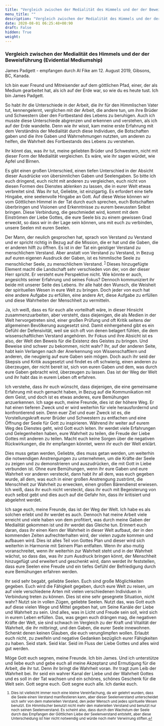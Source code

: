 ```yaml
---
title: "Vergleich zwischen der Medialität des Himmels und der der Beweisführung (Evidential Mediumship)"
menu_title: ""
description: "Vergleich zwischen der Medialität des Himmels und der der Beweisführung (Evidential Mediumship)"
date: 2020-08-01 06:25:48+00:90
draft: False
hidden: True
weight:
---
```

### Vergleich zwischen der Medialität des Himmels und der der Beweisführung (Evidential Mediumship)

James Padgett - empfangen durch Al Fike am 12. August 2019, Gibsons, BC, Kanada.

Ich bin euer Freund und Mitreisender auf dem göttlichen Pfad, einer, der als Medium gearbeitet hat, als ich auf der Erde war, so wie du es heute tust. Ich bin James Padgett.

So habt ihr die Unterschiede in der Arbeit, die ihr für den Himmlischen Vater tut, kennengelernt, verglichen mit der Arbeit, die andere tun, um ihre Brüder und Schwestern über den Fortbestand des Lebens zu beruhigen. Auch ich musste diese Unterschiede abgrenzen und erkennen und verstehen, als ich auf der Erde wandelte. Denn wie ihr wisst, kam meine erste Erfahrung mit dem Verständnis der Medialität durch diese Individuen, die Botschaften gaben und die ihre Gaben und Wahrnehmungen nutzten, um anderen zu helfen, die Wahrheit des Fortbestands des Lebens zu verstehen.

Ihr könnt das, was ihr tut, meine geliebten Brüder und Schwestern, nicht mit dieser Form der Medialität vergleichen. Es wäre, wie ihr sagen würdet, wie Äpfel und Birnen.

Es gibt einen großen Unterschied, einen tiefen Unterschied in der Absicht dieser Ausdrücke von übersinnlichen Gaben und Seelengaben. So bitte ich euch dringend, euch nicht mit anderen zu vergleichen, euch nicht von diesen Formen des Dienstes ablenken zu lassen, die in eurer Welt etwas verbreitet sind. Was ihr tut, Geliebte, ist einzigartig. Es erfordert eine tiefe Hingabe, eine seelenvolle Hingabe an Gott. Auf diese Weise können wir vom Göttlichen Himmel in der Tat durch euch sprechen, euch Botschaften überbringen und Visionen und Erkenntnisse zu eurem bewussten Selbst bringen. Diese Verbindung, die geschmiedet wird, kommt mit dem Einströmen der Liebe Gottes, die eure Seele bis zu einem gewissen Grad erweckt, so dass wir in der Lage sein können, uns mit euch zu verbinden, unsere Seelen mit euren Seelen.

Der Mann, der neulich gesprochen hat, sprach von Verstand zu Verstand und er spricht richtig in Bezug auf die Mission, die er hat und die Gaben, die er anderen hilft zu öffnen. Es ist in der Tat ein geistiger Verstand zu menschlichem Verstand. Aber anstatt von Verstand zu Verstand, in Bezug auf euren eigenen Ausdruck der Gaben, ist es himmlische Seele zu menschlicher Seele, zu menschlichem Verstand. <sup id="a1">[1](#f1)</sup> Dieses hinzugefügte Element macht die Landschaft sehr verschieden von der, von der dieser Herr spricht. Er versteht eure Perspektive nicht. Wie könnte er auch, angesichts seiner Erfahrung und seines Fokus? Dennoch kommuniziert ihr beide mit unserer Seite des Lebens. Ihr alle habt den Wunsch, die Weisheit der spirituellen Wesen in eure Welt zu bringen. Doch jeder von euch hat eine andere Aufgabe zu erfüllen, eine andere Art, diese Aufgabe zu erfüllen und diese Wahrheiten der Menschheit zu vermitteln.

Ja, ich weiß, dass es für euch alle vorteilhaft wäre, in dieser Hinsicht zusammenzuarbeiten, aber versteht, dass diejenigen, die als Medien in der Welt hervorgetreten sind, einer großen Prüfung und oft Kritik seitens der allgemeinen Bevölkerung ausgesetzt sind. Damit einhergehend gibt es ein Gefühl der Defensivität, weil sie sich oft von denen belagert fühlen, die dem wissenschaftlichen Verstand angehören. Ihr Fokus und ihre Absicht ist es also, der Welt den Beweis für die Existenz des Geistes zu bringen. Und Beweise sind schwer zu bekommen, nicht wahr? Ihr, auf der anderen Seite, habt kein Verlangen nach der Anerkennung von Wissenschaftlern und anderen, die neugierig auf eure Gaben sein mögen. Doch auch ihr seid der Skepsis und Kritik ausgesetzt und findet es oft schwierig, einen anderen zu überzeugen, der nicht bereit ist, sich von euren Gaben und dem, was durch eure Gaben gebracht wird, überzeugen zu lassen. Das ist der Weg der Welt und ihr habt das in eurem Leben oft erfahren.

Ich verstehe, dass ihr euch wünscht, dass diejenigen, die eine gemeinsame Erfahrung mit euch gemacht haben, in Bezug auf die Kommunikation mit dem Geist, und doch ist es etwas anderes, eure Bemühungen anzuerkennen. Ich sage euch, meine Freunde, dies ist der höhere Weg. Er hat einen tieferen Zweck und er wird weiterhin für viele herausfordernd und konfrontierend sein. Denn euer Ziel und euer Zweck ist es, die Vorstellungskraft eurer Brüder und Schwestern zu entfachen und eine Öffnung der Seele für Gott zu inspirieren. Während ihr weiter auf eurem Weg des Dienstes geht, wird Gott euch leiten. Ihr werdet viele Erfahrungen und Gelegenheiten haben, eure Wahrheit zu teilen, die Freude der Liebe Gottes mit anderen zu teilen. Macht euch keine Sorgen über die negativen Rückwirkungen, die ihr empfangen könntet, wenn ihr euch der Welt erklärt.

Dies muss getan werden, Geliebte, dies muss getan werden, um weiterhin die notwendigen Anstrengungen zu unternehmen, um die Kräfte der Seele zu zeigen und zu demonstrieren und auszudrücken, die mit Gott in Liebe verbunden ist. Ohne eure Bemühungen, wenn ihr eure Gaben und eure Wahrheit vor anderen versteckt, dann habt ihr all dem, was euch gegeben wurde, all dem, was euch in einer großen Anstrengung zuströmt, die Menschheit zur Wahrheit zu erwecken, einen großen Bärendienst erwiesen. Ich weiß, dass ihr euch nicht versteckt, dass ihr euch mit Begeisterung von euch selbst gebt und dies auch auf die Gefahr hin, dass ihr kritisiert und abgelehnt werdet.

Ich sage euch, meine Freunde, das ist der Weg der Welt. Ich habe es als solchen erlebt und ihr werdet es auch. Dennoch hat meine Arbeit viele erreicht und viele haben von dem profitiert, was durch meine Gaben der Medialität gekommen ist und ihr werdet das Gleiche tun. Erinnert euch daran, dass ihr einen Kern der Wahrheit in dieser Welt aufbaut, der in den kommenden Zeiten aufrechterhalten wird, der vielen zugute kommen und aufbauen wird. Dies ist alles Teil von Gottes Plan und dieser wird sich weiterhin in Harmonie mit Seinem Plan entfalten. Wenn ihr also mutig voranschreitet, wenn ihr weiterhin zur Wahrheit steht und in der Wahrheit wächst, so dass das, was ihr zum Ausdruck bringen könnt, der Menschheit hinzugefügt und erweitert und geschenkt wird, dann werdet ihr feststellen, dass eure Seelen eine Freude und ein tiefes Gefühl der Befriedigung durch eure Bemühungen erfahren werden.

Ihr seid sehr begabt, geliebte Seelen. Euch sind große Möglichkeiten gegeben. Euch wird die Fähigkeit gegeben, durch eure Welt zu reisen, um auf viele verschiedene Arten mit vielen verschiedenen Individuen in Verbindung treten zu können. Dies ist eine sehr gesegnete Situation, nicht wahr? Nutzt sie in vollen Zügen, geliebte Seelen. Nutzt das, was Gott euch auf diese vielen Wege und Mittel gegeben hat, um Seine Kanäle der Liebe und Wahrheit zu sein. Und alles, was in Licht und Freude sein soll, wird sich in eurem Leben erfüllen. Das, was gegen euch drängen mag, die negativen Kräfte der Welt, sie sind schwach im Vergleich zu der Kraft und Vitalität der Wahrheit, die ihr mitbringt, und den Gaben, die eurer Seele innewohnen. Schenkt denen keinen Glauben, die euch verunglimpfen wollen. Erlaubt euch nicht, zu zweifeln und negative Gedanken bezüglich eurer Fähigkeiten zu haben. Seid stark. Seid klar. Seid im Fluss der Liebe Gottes und alles wird gut werden.

Möge Gott euch segnen, meine Freunde. Ich bin James. Und ich unterstütze und liebe euch und gebe euch all meine Akzeptanz und Ermutigung für die Arbeit, die ihr tut. Denn ihr bringt die Wahrheit voran. Ihr tragt zum Leib der Wahrheit bei. Ihr seid ein wahrer Kanal der Liebe und der Wahrheit Gottes und es soll in der Tat wachsen und ein schönes, schönes Geschenk für die Welt sein. Gott segne euch. Gott segne euch alle. Ich danke euch.
<small>

1. <large id="f1"> Dies ist vielleicht immer noch eine kleine Vereinfachung, da wir gelehrt wurden, dass die Seele einen Verstand manifestieren kann, aber dieser Seelenverstand unterscheidet sich sehr von dem materiellen Verstand, den jeder Mensch und jedes spirituelle Wesen benutzt. Ein Himmlischer benutzt nicht mehr den materiellen Verstand und benutzt nur noch seinen Seelenverstand. Es scheint also, dass durch den Wachstum der Seele durch das Empfangen der Göttlichen Liebe der Seelenverstand entsteht, aber diese Unterscheidung ist hier nicht notwendig und würde noch mehr Verwirrung stiften.[↩](#a1)
